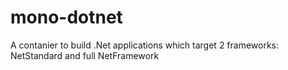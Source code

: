# mono-dotnet
A contanier to build .Net applications which target 2 frameworks: NetStandard and full NetFramework
